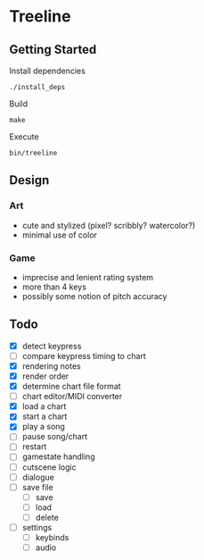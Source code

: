 # Treeline

## Getting Started

Install dependencies

```
./install_deps
```

Build

```
make
```

Execute

```
bin/treeline
```

## Design

### Art

- cute and stylized (pixel? scribbly? watercolor?)
- minimal use of color

### Game

- imprecise and lenient rating system
- more than 4 keys
- possibly some notion of pitch accuracy

## Todo

- [x] detect keypress
- [ ] compare keypress timing to chart
- [x] rendering notes
- [x] render order
- [x] determine chart file format
- [ ] chart editor/MIDI converter
- [x] load a chart
- [x] start a chart
- [x] play a song
- [ ] pause song/chart
- [ ] restart
- [ ] gamestate handling
- [ ] cutscene logic
- [ ] dialogue
- [ ] save file
    - [ ] save
    - [ ] load
    - [ ] delete
- [ ] settings
    - [ ] keybinds
    - [ ] audio
